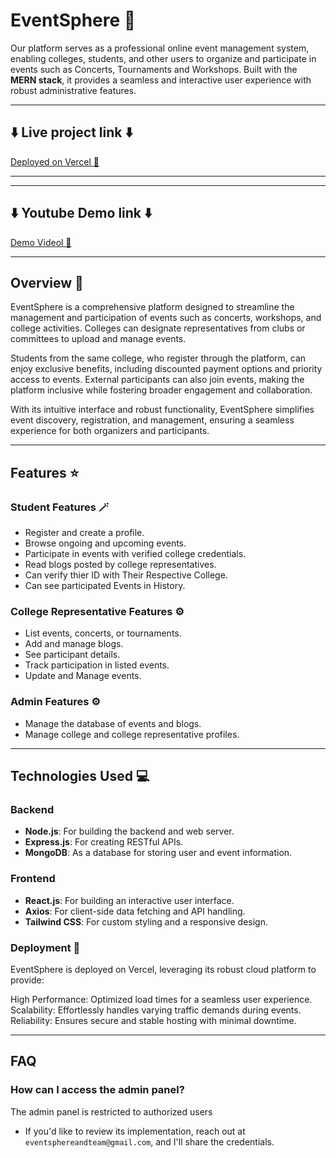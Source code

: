 # EventSphere 🎉
Our platform serves as a professional online event management system, enabling colleges, students, and other users to organize and participate in events such as Concerts, Tournaments and  Workshops. Built with the **MERN stack**, it provides a seamless and interactive user experience with robust administrative features.

---

## ⬇️ Live project link ⬇️  
[Deployed on Vercel 🔗](https://event-sphere-g11.vercel.app/ )  

---

---

## ⬇️ Youtube Demo link ⬇️  
[Demo Videol 🔗](https://youtu.be/5EN16JZaEkg)  

---

## Overview 📑  
EventSphere is a comprehensive platform designed to streamline the management and participation of events such as concerts, workshops, and college activities. Colleges can designate representatives from clubs or committees to upload and manage events.

Students from the same college, who register through the platform, can enjoy exclusive benefits, including discounted payment options and priority access to events. External participants can also join events, making the platform inclusive while fostering broader engagement and collaboration.

With its intuitive interface and robust functionality, EventSphere simplifies event discovery, registration, and management, ensuring a seamless experience for both organizers and participants.

---

## Features ⭐  

### Student Features 🪄  
- Register and create a profile.  
- Browse ongoing and upcoming events.  
- Participate in events with verified college credentials.  
- Read blogs posted by college representatives.  
- Can verify thier ID with Their Respective College.
- Can see participated Events in History.

### College Representative Features ⚙️  
- List events, concerts, or tournaments.  
- Add and manage blogs.  
- See participant details.  
- Track participation in listed events.  
- Update and Manage events.

### Admin Features ⚙️  
- Manage the database of events and blogs.  
- Manage college and college representative profiles.  

---

## Technologies Used 💻  

### Backend  
- **Node.js**: For building the backend and web server.  
- **Express.js**: For creating RESTful APIs.  
- **MongoDB**: As a database for storing user and event information.  

### Frontend  
- **React.js**: For building an interactive user interface.  
- **Axios**: For client-side data fetching and API handling.  
- **Tailwind CSS**: For custom styling and a responsive design.  

### Deployment 🚀  

EventSphere is deployed on Vercel, leveraging its robust cloud platform to provide:

High Performance: Optimized load times for a seamless user experience.
Scalability: Effortlessly handles varying traffic demands during events.
Reliability: Ensures secure and stable hosting with minimal downtime.

---

## FAQ  
### How can I access the admin panel?  
The admin panel is restricted to authorized users
-  If you'd like to review its implementation, reach out at `eventsphereandteam@gmail.com`, and I'll share the credentials.  
